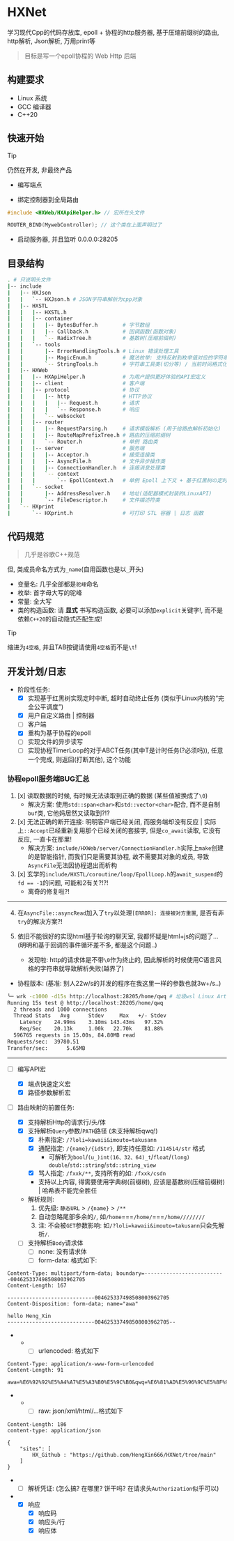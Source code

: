 # HXNet
学习现代Cpp的代码存放库, epoll + 协程的http服务器, 基于压缩前缀树的路由, http解析, Json解析, 万用print等

> 目标是写一个epoll协程的 Web Http 后端

## 构建要求

- Linux 系统
- GCC 编译器
- C++20

## 快速开始
> [!TIP]
> 仍然在开发, 非最终产品

- 编写端点


- 绑定控制器到全局路由
```cpp
#include <HXWeb/HXApiHelper.h> // 宏所在头文件

ROUTER_BIND(MywebController); // 这个类在上面声明过了
```

- 启动服务器, 并且监听 0.0.0.0:28205

## 目录结构

```sh
. # 只说明头文件
|-- include
|   |-- HXJson
|   |   `-- HXJson.h # JSON字符串解析为cpp对象
|   |-- HXSTL
|   |   |-- HXSTL.h
|   |   |-- container
|   |   |   |-- BytesBuffer.h        # 字节数组
|   |   |   |-- Callback.h           # 回调函数(函数对象)
|   |   |   `-- RadixTree.h          # 基数树(压缩前缀树)
|   |   `-- tools
|   |       |-- ErrorHandlingTools.h # Linux 错误处理工具
|   |       |-- MagicEnum.h          # 魔法枚举: 支持反射到枚举值对应的字符串, 和通过字符串得到枚举值
|   |       `-- StringTools.h        # 字符串工具类(切分等) / 当前时间格式化到字符串工具类
|   |-- HXWeb
|   |   |-- HXApiHelper.h            # 为用户提供更好体验的API宏定义
|   |   |-- client                   # 客户端
|   |   |-- protocol                 # 协议
|   |   |   |-- http                 # HTTP协议
|   |   |   |   |-- Request.h        # 请求
|   |   |   |   `-- Response.h       # 响应
|   |   |   `-- websocket
|   |   |-- router
|   |   |   |-- RequestParsing.h     # 请求模版解析 (用于给路由解析初始化)
|   |   |   |-- RouteMapPrefixTree.h # 路由的压缩前缀树
|   |   |   `-- Router.h             # 单例 路由类
|   |   |-- server                   # 服务端
|   |   |   |-- Acceptor.h           # 接受连接类
|   |   |   |-- AsyncFile.h          # 文件异步操作类
|   |   |   |-- ConnectionHandler.h  # 连接消息处理类
|   |   |   `-- context
|   |   |       `-- EpollContext.h   # 单例 Epoll 上下文 + 基于红黑树の定时器
|   |   `-- socket
|   |       |-- AddressResolver.h    # 地址(适配器模式封装的LinuxAPI)
|   |       `-- FileDescriptor.h     # 文件描述符类
|   `-- HXprint
|       `-- HXprint.h                # 可打印 STL 容器 | 日志 函数
```

## 代码规范
> 几乎是谷歌C++规范

但, 类成员命名方式为`_name`(自用函数也是以`_`开头)

- 变量名: 几乎全部都是`驼峰`命名
- 枚举: 首字母大写的驼峰
- 常量: 全大写
- 类的构造函数: 请 **显式** 书写构造函数, 必要可以添加`explicit`关键字!, 而不是依赖`C++20`的自动隐式匹配生成!

> [!TIP]
> 缩进为`4空格`, 并且TAB按键请使用`4空格`而不是`\t`!

## 开发计划/日志

- 阶段性任务:
    - [x] 实现基于红黑树实现定时中断, 超时自动终止任务 (类似于Linux内核的“完全公平调度”)
    - [x] 用户自定义路由 | 控制器
    - [ ] 客户端
    - [x] 重构为基于协程的epoll
    - [ ] 实现文件的异步读写
    - [ ] 实现协程TimerLoop的对于ABCT任务(其中T是计时任务(?必须吗)), 任意一个完成, 则返回(打断其他), 这个功能

### 协程epoll服务端BUG汇总
1. [x] 读取数据的时候, 有时候无法读取到正确的数据 (某些值被换成了`\0`)
    - 解决方案: 使用`std::span<char>`和`std::vector<char>`配合, 而不是自制`buf`类, 它他妈居然又读取到?!?
2. [x] 无法正确的断开连接: 明明客户端已经关闭, 而服务端却没有反应 | 实际上`::Accept`已经重新复用那个已经关闭的套接字, 但是`co_await`读取, 它没有反应, 一直卡在那里!
    - 解决方案: `include/HXWeb/server/ConnectionHandler.h`实际上`make`创建的是智能指针, 而我们只是需要其协程, 故不需要其对象的成员, 导致`AsyncFile`无法因协程退出而析构
3. [x] 玄学的`include/HXSTL/coroutine/loop/EpollLoop.h`的`await_suspend`的`fd == -1`的问题, 可能和2有关?!?!
    - 离奇的修复啦?!
---
4. 在`AsyncFile::asyncRead`加入了`try`以处理`[ERROR]: 连接被对方重置`, 是否有非`try`的解决方案?!

5. 依旧不能很好的实现html基于轮询的聊天室, 我都怀疑是html+js的问题了...(明明和基于回调的事件循环差不多, 都是这个问题..)
    - 发现啦: http的请求体是不带`\0`作为终止的, 因此解析的时候使用C语言风格的字符串就导致解析失败(越界了)

- 协程版本: (基准: 别人22w/s的并发的程序在我这里一样的参数也就3w+/s..)

```sh
╰─ wrk -c1000 -d15s http://localhost:28205/home/qwq # 垃圾wsl Linux Arth (不知道哪里限制了, cpu似乎没有跑满?)
Running 15s test @ http://localhost:28205/home/qwq
  2 threads and 1000 connections
  Thread Stats   Avg      Stdev     Max   +/- Stdev
    Latency    24.99ms    3.10ms 143.43ms   97.32%
    Req/Sec    20.13k     1.00k   22.70k    81.88%
  596765 requests in 15.00s, 84.80MB read
Requests/sec:  39780.51
Transfer/sec:      5.65MB
```

---
- [ ] 编写API宏
    - [x] 端点快速定义宏
    - [x] 路径参数解析宏

- [ ] 路由映射的前置任务:
    - [x] 支持解析Http的请求行/头/体
    - [x] 支持解析`Query`参数/`PATH`路径 (未支持解析qwq!)
        - [x] 朴素指定: `/?loli=kawaii&imouto=takusann`
        - [x] 通配指定: `/{name}/{idStr}`, 即支持任意如: `/114514/str` 格式
            - 可解析为`bool`/`(u_)int(16、32、64)_t`/`float`/`(long) double`/`std::string`/`std::string_view`
        - [x] 骂人指定: `/fxxk/**`, 支持所有的如: `/fxxk/csdn`
        - 支持以上内容, 得需要使用字典树(前缀树), 应该是基数树(压缩前缀树) | 哈希表不能完全胜任

    - 解析规则: 
        1. 优先级: `静态URL` > `/{name}` > `/**`
        2. 自动忽略尾部多余的`/`, 如`/home`===`/home/`===`/home////////`
        3. 注: 不会被`GET`参数影响: 如`/?loli=kawaii&imouto=takusann`只会先解析`/`.

    - [ ] 支持解析`Body`请求体
        - [ ] none: 没有请求体
        - [ ] form-data: 格式如下:
```http
Content-Type: multipart/form-data; boundary=--------------------------004625337498508003962705
Content-Length: 167

----------------------------004625337498508003962705
Content-Disposition: form-data; name="awa"

hello Heng_Xin
----------------------------004625337498508003962705--
```
-   -   - [ ] urlencoded: 格式如下
```http
Content-Type: application/x-www-form-urlencoded
Content-Length: 91

awa=%E6%92%92%E5%A4%A7%E5%A3%B0%E5%9C%B0&qwq=%E6%81%AD%E5%96%9C%E5%8F%91%E8%B4%A2&0.0=hello
```
-   -   - [ ] raw: json/xml/html/...格式如下
```http
Content-Length: 186
content-type: application/json

{
    "sites": [
        HX_Github : "https://github.com/HengXin666/HXNet/tree/main"
    ]
}
```
-   - [ ] 解析凭证: (怎么搞? 在哪里? 饼干吗? 在请求头`Authorization`似乎可以)

-   - [x] 响应
        - [x] 响应码
        - [x] 响应头/行
        - [x] 响应体